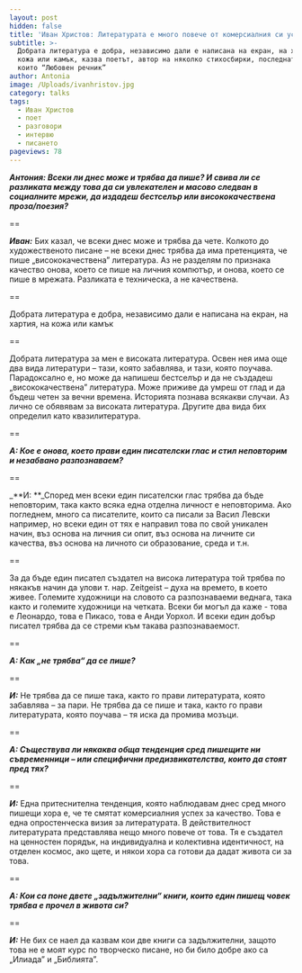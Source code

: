```yaml
---
layout: post
hidden: false
title: 'Иван Христов: Литературата е много повече от комерсиалния си успех'
subtitle: >-
  Добрата литература е добра, независимо дали е написана на екран, на хартия, на
  кожа или камък, казва поетът, автор на няколко стихосбирки, последната от
  които “Любовен речник”  
author: Antonia
image: /Uploads/ivanhristov.jpg
category: talks
tags:
  - Иван Христов
  - поет
  - разговори
  - интервю
  - писането
pageviews: 78
---
```

_**Антония: Всеки ли днес може и трябва да пише? И свива ли се разликата между това да си увлекателен и масово следван в социалните мрежи, да издадеш бестселър или висококачествена проза/поезия?**_

\==

_**Иван:**_ Бих казал, че всеки днес може и трябва да чете. Колкото до художественото писане – не всеки днес трябва да има претенцията, че пише „висококачествена” литература. Аз не разделям по признака качество онова, което се пише на личния компютър, и онова, което се пише в мрежата. Разликата е техническа, а не качествена. 

\==

Добрата литература е добра, независимо дали е написана на екран, на хартия, на кожа или камък

\==

Добрата литература за мен е високата литература. Освен нея има още два вида литератури – тази, която забавлява, и тази, която поучава. Парадоксално е, но може да напишеш бестселър и да не създадеш „висококачествена” литература. Може приживе да умреш от глад и да бъдеш четен за вечни времена. Историята познава всякакви случаи. Аз лично се обявявам за високата литература. Другите два вида бих определил като квазилитература. 

\==

_**А: Кое е онова, което прави един писателски глас и стил неповторим и незабвано разпознаваем?**_

\==

_**И: **_Според мен всеки един писателски глас трябва да бъде неповторим, така както всяка една отделна личност е неповторима. Ако погледнем, много са писателите, които са писали за Васил Левски например, но всеки един от тях е направил това по свой уникален начин, въз основа на личния си опит, въз основа на личните си качества, въз основа на личното си образование, среда и т.н. 

\==

За да бъде един писател създател на висока литература той трябва по някакъв начин да улови т. нар.  Zeitgeist – духа на времето, в което живее. Големите художници на словото са разпознаваеми веднага, така както и големите художници на четката. Всеки би могъл да каже - това е Леонардо, това е Пикасо, това е Анди Уорхол. И всеки един добър писател трябва да се стреми към такава разпознаваемост. 

\==

_**А: Как „не трябва“ да се пише?**_

\==

_**И:**_ Не трябва да се пише така, както го прави литературата, която забавлява – за пари. Не трябва да се пише и така, както го прави литературата, която поучава – тя иска да промива мозъци.

\==

_**А: Съществува ли някаква обща тенденция сред пишещите ни съвременници – или специфични предизвикателства, които да стоят пред тях?**_

\==

_**И:**_ Една притеснителна тенденция, която наблюдавам днес сред много пишещи хора е, че те смятат комерсиалния успех за качество. Това е една опростенческа визия за литературата. В действителност литературата представлява нещо много повече от това. Тя е създател на ценностен порядък, на индивидуална и колективна идентичност, на отделен космос, ако щете, и някои хора са готови да дадат живота си за това.  

\==

_**А: Кои са поне двете „задължителни“ книги, които един пишещ човек трябва е прочел в живота си?**_

\==

_**И:**_ Не бих се наел да казвам кои две книги са задължителни, защото това не е моят курс по творческо писане, но би било добре ако са „Илиада” и „Библията”.
